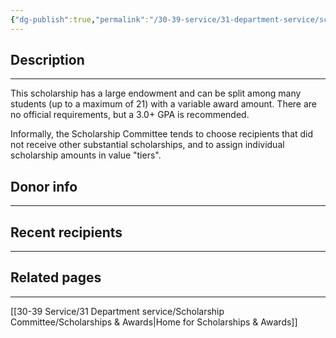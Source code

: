 ```yaml
---
{"dg-publish":true,"permalink":"/30-39-service/31-department-service/scholarship-committee/01-awards/edward-n-van-duyne-memorial/","updated":"2025-04-25T09:23:49-07:00"}
---
```


## Description
---

This scholarship has a large endowment and can be split among many students (up to a maximum of 21) with a variable award amount. There are no official requirements, but a 3.0+ GPA is recommended.

Informally, the Scholarship Committee tends to choose recipients that did not receive other substantial scholarships, and to assign individual scholarship amounts in value "tiers".

## Donor info
---


## Recent recipients
---


## Related pages
---

[[30-39 Service/31 Department service/Scholarship Committee/Scholarships & Awards\|Home for Scholarships & Awards]]
